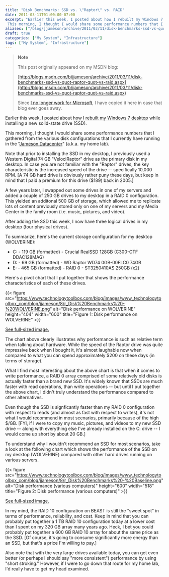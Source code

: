 ```yaml
---
title: "Disk Benchmarks: SSD vs. \"Raptor\" vs. RAID"
date: 2011-03-11T01:00:00-07:00
excerpt: "Earlier this week, I posted about how I rebuilt my Windows 7 desktop while installing a new solid-state drive (SSD). 
 This morning, I thought I would share some performance numbers that I gathered from the various disk configurations that I currently..."
aliases: ["/blog/jjameson/archive/2011/03/11/disk-benchmarks-ssd-vs-quot-raptor-quot-vs-raid.aspx"]
draft: true
categories: ["My System", "Infrastructure"]
tags: ["My System", "Infrastructure"]
---
```


> **Note**
>
> This post originally appeared on my MSDN blog:
>
> [http://blogs.msdn.com/b/jjameson/archive/2011/03/11/disk-benchmarks-ssd-vs-quot-raptor-quot-vs-raid.aspx](http://blogs.msdn.com/b/jjameson/archive/2011/03/11/disk-benchmarks-ssd-vs-quot-raptor-quot-vs-raid.aspx)
>
> Since [I no longer work for Microsoft](/blog/jjameson/2011/09/02/last-day-with-microsoft), I have copied it here in case that blog                 ever goes away.

Earlier this week, I posted about [how I rebuilt my Windows 7 desktop](/blog/jjameson/2011/03/09/windows-7-sp1-ssd-rebuild-and-maxpatchcachesize-0) while installing a new solid-state drive         (SSD).

This morning, I thought I would share some performance numbers that I gathered from         the various disk configurations that I currently have running in the "[Jameson
Datacenter](/blog/jjameson/2009/09/14/the-jameson-datacenter)" (a.k.a. my home lab).

Note that prior to installing the SSD in my desktop, I previously used a Western         Digital 74 GB "VelociRaptor" drive as the primary disk in my desktop. In case you         are not familiar with the "Raptor" drives, the key characteristic is the increased         speed of the drive -- specifically 10,000 RPM. [A 74 GB hard drive is obviously         rather puny these days, but keep in mind that I paid a premium for this drive ($189)         back in 2005.]

A few years later, I swapped out some drives in one of my servers and added a couple         of 250 GB drives to my desktop in a RAID 0 configuration. This yielded an additonal         500 GB of storage, which allowed me to replicate lots of content previously stored         only on one of my servers and my Media Center in the family room (i.e. music, pictures,         and video).

After adding the SSD this week, I now have three logical drives in my desktop (four         physical drives).

To summarize, here's the current storage configuration for my desktop (WOLVERINE):

- C: - 119 GB (formatted) - Crucial RealSSD 128GB (C300-CTF DDAC128MAG)
- D: - 69 GB (formatted) - WD Raptor WD74 0GB-00FLC0 74GB
- E: - 465 GB (formatted) - RAID 0 - ST3250410AS 250GB (x2)

Here's a pivot chart that I put together that shows the performance characteristics         of each of these drives.

{{< figure
src="https://www.technologytoolbox.com/blog/images/www_technologytoolbox_com/blog/jjameson/8/r_Disk%20Benchmarks%20-%20WOLVERINE.png"
alt="Disk performance on WOLVERINE"
height="404"
width="600"
title="Figure 1: Disk performance on WOLVERINE" >}}

[See full-sized image.](/blog/images/www_technologytoolbox_com/blog/jjameson/8/o_Disk%20Benchmarks%20-%20WOLVERINE.png)

The chart above clearly illustrates why performance is such as relative term when         talking about hardware. While the speed of the Raptor drive was quite impressive         back when I bought it, it's almost laughable now when compared to what you can spend         approximately $200 on these days (in terms of storage).

What I find most interesting about the above chart is that when it comes to write         performance, a RAID 0 array comprised of some relatively old disks is actually faster         than a brand new SSD. It's widely known that SSDs are much faster with read operations,         than write operations -- but until I put together the above chart, I didn't truly         understand the performance compared to other alternatives.

Even though the SSD is signficantly faster than my RAID 0 configuration with respect         to reads (and almost as fast with respect to writes), it's not what I would recommend         in most scenarios, primarily because of the high $/GB. [FYI, if I were to copy my         music, pictures, and videos to my new SSD drive -- along with everything else I've         already installed on the C: drive -- I would come up short by about 20 GB.]

To understand why I wouldn't recommend an SSD for most scenarios, take a look at         the following chart which shows the performance of the SSD on my desktop (WOLVERINE)         compared with other hard drives running on various servers.

{{< figure
src="https://www.technologytoolbox.com/blog/images/www_technologytoolbox_com/blog/jjameson/8/r_Disk%20Benchmarks%20-%20Baseline.png"
alt="Disk performance (various computers)"
height="600"
width="518"
title="Figure 2: Disk performance (various computers)" >}}

[See full-sized image.](/blog/images/www_technologytoolbox_com/blog/jjameson/8/o_Disk%20Benchmarks%20-%20Baseline.png)

In my mind, the RAID 10 configuration on BEAST is still the "sweet spot" in terms         of performance, reliability, and cost. Keep in mind that you can probably put together         a 1 TB RAID 10 configuration today at a lower cost than I spent on my 320 GB array         many years ago. Heck, I bet you could probably put together a 600 GB RAID 10 array         for about the same price as the SSD. [Of course, it's going to consume significantly         more energy than an SSD, but that's a price I'm willing to pay.]

Also note that with the very large drives available today, you can get even better         (or perhaps I should say "more consistent") performance by using "short stroking."         However, if I were to go down that route for my home lab, I'd really have to get         my head examined.

